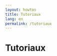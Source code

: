 ```yaml
---
layout: howtos
title: Tutoriaux
lang: en
permalink: /tutoriaux
---
```


Tutoriaux
==================
